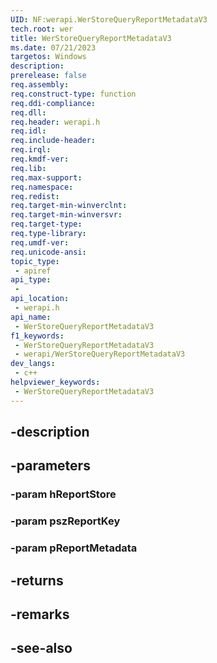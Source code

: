 ```yaml
---
UID: NF:werapi.WerStoreQueryReportMetadataV3
tech.root: wer
title: WerStoreQueryReportMetadataV3
ms.date: 07/21/2023
targetos: Windows
description: 
prerelease: false
req.assembly: 
req.construct-type: function
req.ddi-compliance: 
req.dll: 
req.header: werapi.h
req.idl: 
req.include-header: 
req.irql: 
req.kmdf-ver: 
req.lib: 
req.max-support: 
req.namespace: 
req.redist: 
req.target-min-winverclnt: 
req.target-min-winversvr: 
req.target-type: 
req.type-library: 
req.umdf-ver: 
req.unicode-ansi: 
topic_type:
 - apiref
api_type:
 - 
api_location:
 - werapi.h
api_name:
 - WerStoreQueryReportMetadataV3
f1_keywords:
 - WerStoreQueryReportMetadataV3
 - werapi/WerStoreQueryReportMetadataV3
dev_langs:
 - c++
helpviewer_keywords:
 - WerStoreQueryReportMetadataV3
---
```


## -description

## -parameters

### -param hReportStore

### -param pszReportKey

### -param pReportMetadata

## -returns

## -remarks

## -see-also

